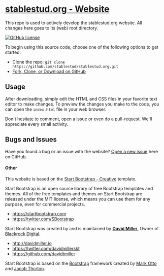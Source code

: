 # [stablestud.org - Website](https://stablestud.org)

This repo is used to actively develop the stablestud.org website. All changes here goes to its (web) root directory.

[![GitHub license](https://img.shields.io/badge/license-MIT-blue.svg)](https://raw.githubusercontent.com/stablestud/stablestud.org/master/LICENSE)

To begin using this source code, choose one of the following options to get started:
* Clone the repo: `git clone https://github.com/stablestud/stablestud.org.git`
* [Fork, Clone, or Download on GitHub](https://github.com/stablestud/stablestud.org)

## Usage

After downloading, simply edit the HTML and CSS files in your favorite text editor to make changes. To preview the changes you make to the code, you can open the `index.html` file in your web browser.

Don't hesitate to comment, open a issue or even do a pull-request.
We'll appreciate every small activity.

## Bugs and Issues

Have you found a bug or an issue with the website? [Open a new issue](https://github.com/stablestud/stablestud.org/issues) here on GitHub.

#### Other
This website is based on the [Start Bootstrap - Creative](https://github.com/BlackrockDigital/startbootstrap-creative) template.

Start Bootstrap is an open source library of free Bootstrap templates and themes. All of the free templates and themes on Start Bootstrap are released under the MIT license, which means you can use them for any purpose, even for commercial projects.

* https://startbootstrap.com
* https://twitter.com/SBootstrap

Start Bootstrap was created by and is maintained by **[David Miller](http://davidmiller.io/)**, Owner of [Blackrock Digital](http://blackrockdigital.io/).

* http://davidmiller.io
* https://twitter.com/davidmillerskt
* https://github.com/davidtmiller

Start Bootstrap is based on the [Bootstrap](http://getbootstrap.com/) framework created by [Mark Otto](https://twitter.com/mdo) and [Jacob Thorton](https://twitter.com/fat).
